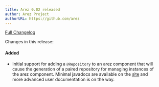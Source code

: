 ```yaml
---
title: Arez 0.02 released
author: Arez Project
authorURL: https://github.com/arez
---
```


[Full Changelog](https://github.com/arez/arez/compare/v0.01...v0.02)

Changes in this release:

#### Added
* Initial support for adding a `@Repository` to an arez component that will cause the generation of a paired
  repository for managing instances of the arez component. Minimal javadocs are available on the
  [site](https://arez.github.io/api/org/realityforge/arez/annotations/Repository.html) and more advanced
  user documentation is on the way.
